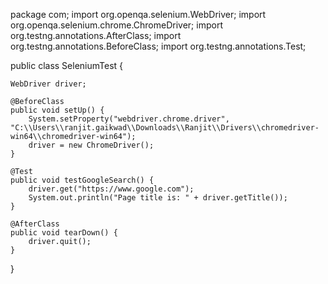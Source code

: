 package com;
import org.openqa.selenium.WebDriver;
import org.openqa.selenium.chrome.ChromeDriver;
import org.testng.annotations.AfterClass;
import org.testng.annotations.BeforeClass;
import org.testng.annotations.Test;
 
public class SeleniumTest {
 
    WebDriver driver;
 
    @BeforeClass
    public void setUp() {
        System.setProperty("webdriver.chrome.driver", "C:\\Users\\ranjit.gaikwad\\Downloads\\Ranjit\\Drivers\\chromedriver-win64\\chromedriver-win64");
        driver = new ChromeDriver();
    }
 
    @Test
    public void testGoogleSearch() {
        driver.get("https://www.google.com");
        System.out.println("Page title is: " + driver.getTitle());
    }
 
    @AfterClass
    public void tearDown() {
        driver.quit();
    }
}

